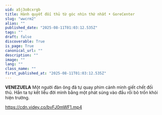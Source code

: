 ```yaml
---
uid: a5j3o8cxrgb
title: Hành quyết đối thủ từ góc nhìn thứ nhất • GoreCenter
slug: "wwcrm2"
alias: ""
published_date: "2025-08-11T01:03:12.535Z"
tags: ""
draft: false
discoverable: True
is_page: True
canonical_url: ""
description: ""
image: ""
lang: ""
class_name: ""
first_published_at: "2025-08-11T01:03:12.535Z"
---
```


**VENEZUELA** Một người đàn ông đã tự quay phim cảnh mình giết chết đối thủ. Hắn ta tự kết liễu đời mình bằng một phát súng vào đầu rồi bỏ trốn khỏi hiện trường.

https://cdn.videy.co/bvFJ0mWF1.mp4